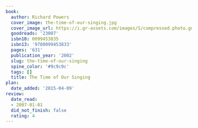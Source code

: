 ```yaml
---
book:
  author: Richard Powers
  cover_image: the-time-of-our-singing.jpg
  cover_image_url: https://i.gr-assets.com/images/S/compressed.photo.goodreads.com/books/1328024176l/23007.jpg
  goodreads: '23007'
  isbn10: 0099453835
  isbn13: '9780099453833'
  pages: '631'
  publication_year: '2002'
  slug: the-time-of-our-singing
  spine_color: '#9c9c9c'
  tags: []
  title: The Time of Our Singing
plan:
  date_added: '2015-04-09'
review:
  date_read:
  - 2007-01-01
  did_not_finish: false
  rating: 4
---
```

